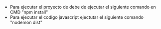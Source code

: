 - Para ejecutar el proyecto de debe de ejecutar el siguiente comando en CMD "npm install"
- Para ejecutar el codigo javascript ejectutar el siguiente comando "nodemon dist"
